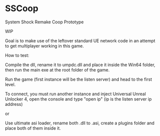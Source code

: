 # SSCoop
System Shock Remake Coop Prototype

WIP

Goal is to make use of the leftover standard UE network code in an attempt to get multiplayer working in this game.

How to test:

Compile the dll, rename it to umpdc.dll and place it inside the Win64 folder, then run the main exe at the root folder of the game.

Run the game (first instance will be the listen server) and head to the first level.

To connect, you must run another instance and inject Universal Unreal Unlocker 4, open the console and type "open ip" (ip is the listen server ip address)

or

Use ultimate asi loader, rename both .dll to .asi, create a plugins folder and place both of them inside it.
